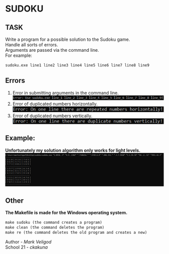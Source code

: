 # SUDOKU  
## TASK
Write a program for a possible solution to the Sudoku game.  
Handle all sorts of errors.  
Arguments are passed via the command line.  
For example:  
```
sudoku.exe line1 line2 line3 line4 line5 line6 line7 line8 line9
```  
## Errors  
1. Error in submitting arguments in the command line.  
![](https://github.com/markveligod/sudoku/raw/master/img/img1.png) 
2. Error of duplicated numbers horizontally.  
![](https://github.com/markveligod/sudoku/raw/master/img/img2.png) 
3. Error of duplicated numbers vertically.  
![](https://github.com/markveligod/sudoku/raw/master/img/img3.png) 
## Example:  
**Unfortunately my solution algorithm only works for light levels.**
![](https://github.com/markveligod/sudoku/raw/master/img/img.png)  
## Other  
**The Makefile is made for the Windows operating system.**
```
make sudoku (the command creates a program)
make clean (the command deletes the program)
make re (the command deletes the old program and creates a new)
```  
  
Author - _Mark Veligod_  
School 21 - _ckakuna_
